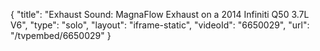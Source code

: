 {
    "title": "Exhaust Sound: MagnaFlow Exhaust on a 2014 Infiniti Q50 3.7L V6",
    "type": "solo",
    "layout": "iframe-static",
    "videoId": "6650029",
    "url": "\/tvpembed\/6650029"
}